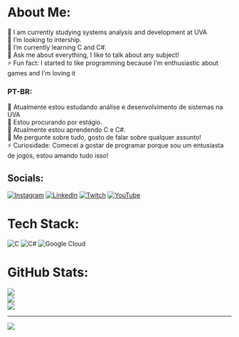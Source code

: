 #  About Me:

🔭 I am currently studying systems analysis and development at UVA<br>👯 I’m looking to intership.<br>🌱 I’m currently learning C and C#.<br>💬 Ask me about everything, I like to talk about any subject!<br>⚡ Fun fact: I started to like programming because I'm enthusiastic about games and I'm loving it

### PT-BR:

🔭 Atualmente estou estudando análise e desenvolvimento de sistemas na UVA<br>👯 Estou procurando por estágio.<br>🌱 Atualmente estou aprendendo C e C#.<br>💬 Me pergunte sobre tudo, gosto de falar sobre qualquer assunto!<br>⚡ Curiosidade: Comecei a gostar de programar porque sou um entusiasta de jogos, estou amando tudo isso!

##  Socials:
[![Instagram](https://img.shields.io/badge/Instagram-%23E4405F.svg?logo=Instagram&logoColor=white)](https://instagram.com/https://www.instagram.com/eduardocaetanooo/) [![LinkedIn](https://img.shields.io/badge/LinkedIn-%230077B5.svg?logo=linkedin&logoColor=white)](https://linkedin.com/in/https://www.linkedin.com/in/eduardo-caetano-silva-do-nascimento-38421b1bb/) [![Twitch](https://img.shields.io/badge/Twitch-%239146FF.svg?logo=Twitch&logoColor=white)](https://twitch.tv/https://www.twitch.tv/japonesdu) [![YouTube](https://img.shields.io/badge/YouTube-%23FF0000.svg?logo=YouTube&logoColor=white)](https://youtube.com/@https://www.youtube.com/channel/UCGlC-HlR_pGIaNAduohIV-g) 

#  Tech Stack:
![C](https://img.shields.io/badge/c-%2300599C.svg?style=for-the-badge&logo=c&logoColor=white) ![C#](https://img.shields.io/badge/c%23-%23239120.svg?style=for-the-badge&logo=c-sharp&logoColor=white) ![Google Cloud](https://img.shields.io/badge/Google%20Cloud-%234285F4.svg?style=for-the-badge&logo=google-cloud&logoColor=white)
#  GitHub Stats:
![](https://github-readme-stats.vercel.app/api?username=EduardoCaetano110&theme=vue-dark&hide_border=false&include_all_commits=true&count_private=true)<br/>
![](https://github-readme-streak-stats.herokuapp.com/?user=EduardoCaetano110&theme=vue-dark&hide_border=false)<br/>
![](https://github-readme-stats.vercel.app/api/top-langs/?username=EduardoCaetano110&theme=vue-dark&hide_border=false&include_all_commits=true&count_private=true&layout=compact)

---
[![](https://visitcount.itsvg.in/api?id=EduardoCaetano110&icon=2&color=1)](https://visitcount.itsvg.in)

<!-- Proudly created with GPRM ( https://gprm.itsvg.in ) -->
